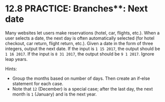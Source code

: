 # 12.8 PRACTICE: Branches**: Next date
Many websites let users make reservations (hotel, car, flights, etc.). When a user selects a date, the next day is often automatically selected (for hotel checkout, car return, flight return, etc.). Given a date in the form of three integers, output the next date. If the input is `1 15 2017`, the output should be `1 16 2017`. If the input is `8 31 2017`, the output should be `9 1 2017`. Ignore leap years.

Hints:
* Group the months based on number of days. Then create an if-else statement for each case.
* Note that `12` (December) is a special case; after the last day, the next month is `1` (January) and is the next year.